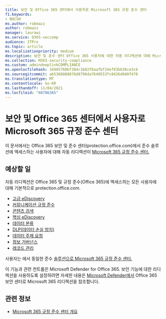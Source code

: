 ```yaml
---
title: 보안 및 Office 365 센터에서 사용자로 Microsoft 365 규정 준수 센터
f1.keywords:
- NOCSH
ms.author: robmazz
author: robmazz
manager: laurawi
ms.service: O365-seccomp
audience: ITPro
ms.topic: article
ms.localizationpriority: medium
description: 보안 및 준수 센터 Office 365 사용자에 대한 자동 리디렉션에 대해 Microsoft 365 규정 준수 센터.
ms.collection: M365-security-compliance
ms.custom: admindeeplinkCOMPLIANCE
ms.openlocfilehash: 34965760bf384c1b02f6aafbf24ef83b636ce3c6
ms.sourcegitcommit: ab5368888876d8796da7640553fc8426d040f470
ms.translationtype: MT
ms.contentlocale: ko-KR
ms.lasthandoff: 11/04/2021
ms.locfileid: "60786365"
---
```

# <a name="redirection-of-users-from-the-office-365-security-and-compliance-center-to-the-microsoft-365-compliance-center"></a>보안 및 Office 365 센터에서 사용자로 Microsoft 365 규정 준수 센터

이 문서에서는 Office 365 보안 및 준수 센터(protection.office.com)에서 준수 솔루션에 액세스하는 사용자에 대해 자동 리디렉션이 <a href="https://go.microsoft.com/fwlink/p/?linkid=2077149" target="_blank">Microsoft 365 규정 준수 센터.</a>

## <a name="what-to-expect"></a>예상할 일

자동 리디렉션은 Office 365 및 규정 준수(Office 365)에 액세스하는 모든 사용자에 대해 기본적으로 protection.office.com.

- [고급 eDiscovery](overview-ediscovery-20.md)
- [커뮤니케이션 규정 준수](communication-compliance.md)
- [콘텐츠 검색](search-for-content.md)
- [핵심 eDiscovery](get-started-core-ediscovery.md)
- [데이터 분류](data-classification-overview.md)
- [DLP(데이터 손실 방지)](dlp-learn-about-dlp.md)
- [데이터 주체 요청](/compliance/regulatory/gdpr-manage-gdpr-data-subject-requests-with-the-dsr-case-tool)
- [정보 거버넌스](manage-information-governance.md)
- [레코드 관리](records-management.md)

사용자는 에서 동일한 준수 <a href="https://go.microsoft.com/fwlink/p/?linkid=2077149" target="_blank">솔루션으로 Microsoft 365 규정 준수 센터.</a>

이 기능과 관련 컨트롤은 Microsoft Defender for Office 365. 보안 기능에 대한 리디렉션을 사용하도록 설정하려면 자세한 내용은 [Microsoft Defender에서](/microsoft-365/security/defender/microsoft-365-security-mdo-redirection) Office 365 보안 센터로 Microsoft 365 리디렉션을 참조합니다.

## <a name="related-information"></a>관련 정보

- [Microsoft 365 규정 준수 센터 개요](/microsoft-365/compliance/microsoft-365-compliance-center)
